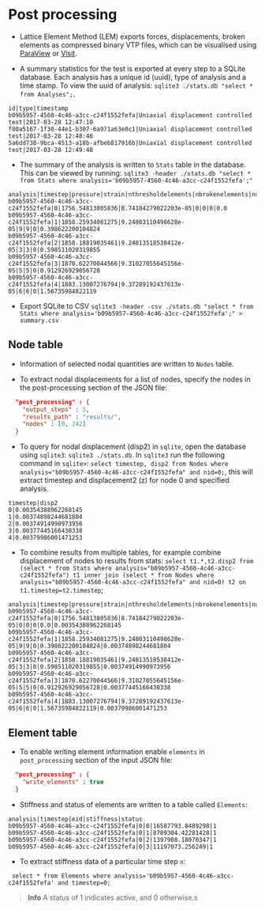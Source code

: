 # Post processing

* Lattice Element Method (LEM) exports forces, displacements, broken elements as compressed binary VTP files, which can be visualised using [ParaView](http://www.paraview.org/) or [Visit](https://wci.llnl.gov/simulation/computer-codes/visit/).

* A summary statistics for the test is exported at every step to a SQLite database. Each analysis has a unique id (uuid), type of analysis and a time stamp. To view the uuid of analysis: `sqlite3 ./stats.db "select * from Analyses";`. 

```
id|type|timestamp
b09b5957-4560-4c46-a3cc-c24f1552fefa|Uniaxial displacement controlled test|2017-03-28 12:47:10
f80a5167-1f30-44e1-b307-6a971a63e0c1|Uniaxial displacement controlled test|2017-03-28 12:48:46
5a6dd738-9bca-4513-a18b-afbeb817916b|Uniaxial displacement controlled test|2017-03-28 12:49:48
```

* The summary of the analysis is written to `Stats` table in the database. This can be viewed by running: `sqlite3 -header ./stats.db "select * from Stats where analysis='b09b5957-4560-4c46-a3cc-c24f1552fefa';"`

```
analysis|timestep|pressure|strain|nthresholdelements|nbrokenelements|nunstablenodes|accumstrainenergy
b09b5957-4560-4c46-a3cc-c24f1552fefa|0|1756.54813805836|8.74184279022203e-05|0|0|0|0.0
b09b5957-4560-4c46-a3cc-c24f1552fefa|1|1858.25934081275|9.24803110498628e-05|9|9|0|0.398622200104824
b09b5957-4560-4c46-a3cc-c24f1552fefa|2|1858.18819035461|9.24813518538412e-05|3|3|0|0.598511020319855
b09b5957-4560-4c46-a3cc-c24f1552fefa|3|1870.62270044566|9.31027055645156e-05|5|5|0|0.912926929056728
b09b5957-4560-4c46-a3cc-c24f1552fefa|4|1883.13007276794|9.37289192437613e-05|6|6|0|1.56735984822119
```

* Export SQLite to CSV `sqlite3 -header -csv ./stats.db "select * from Stats where analysis='b09b5957-4560-4c46-a3cc-c24f1552fefa';" > summary.csv`

## Node table

* Information of selected nodal quantities are written to `Nodes` table.

* To extract nodal displacements for a list of nodes, specify the nodes in the post-processing section of the JSON file:

```json
  "post_processing" : {
    "output_steps" : 5,
    "results_path" : "results/",
    "nodes" : [0, 242]
  }
```

* To query for nodal displacement (disp2) in `sqlite`, open the database using `sqlite3`: `sqlite3 ./stats.db`. In `sqlite3` run the following command in `sqlite>`: `select timestep, disp2 from Nodes where analysis="b09b5957-4560-4c46-a3cc-c24f1552fefa" and nid=0;`, this will extract timestep and displacement2 (z) for node 0 and specified analysis.

```
timestep|disp2
0|0.00354388962268145
1|0.00374898244681804
2|0.00374914990973956
3|0.00377445166430338
4|0.00379986001471253
```

* To combine results from multiple tables, for example combine displacement of nodes to results from stats: `select t1.*,t2.disp2 from (select * from Stats where analysis="b09b5957-4560-4c46-a3cc-c24f1552fefa") t1 inner join (select * from Nodes where analysis="b09b5957-4560-4c46-a3cc-c24f1552fefa" and nid=0) t2 on t1.timestep=t2.timestep`;

```
analysis|timestep|pressure|strain|nthresholdelements|nbrokenelements|nunstablenodes|accumstrainenergy|t2.disp2
b09b5957-4560-4c46-a3cc-c24f1552fefa|0|1756.54813805836|8.74184279022203e-05|0|0|0|0.0|0.00354388962268145
b09b5957-4560-4c46-a3cc-c24f1552fefa|1|1858.25934081275|9.24803110498628e-05|9|9|0|0.398622200104824|0.00374898244681804
b09b5957-4560-4c46-a3cc-c24f1552fefa|2|1858.18819035461|9.24813518538412e-05|3|3|0|0.598511020319855|0.00374914990973956
b09b5957-4560-4c46-a3cc-c24f1552fefa|3|1870.62270044566|9.31027055645156e-05|5|5|0|0.912926929056728|0.00377445166430338
b09b5957-4560-4c46-a3cc-c24f1552fefa|4|1883.13007276794|9.37289192437613e-05|6|6|0|1.56735984822119|0.00379986001471253
```

## Element table

* To enable writing element information enable `elements` in `post_processing` section of the input JSON file:

```json
  "post_processing" : {
    "write_elements" : true
  }
```

* Stiffness and status of elements are written to a table called `Elements`:

```
analysis|timestep|eid|stiffness|status
b09b5957-4560-4c46-a3cc-c24f1552fefa|0|0|16587793.8489298|1
b09b5957-4560-4c46-a3cc-c24f1552fefa|0|1|8789304.42281428|1
b09b5957-4560-4c46-a3cc-c24f1552fefa|0|2|1397908.18070347|1
b09b5957-4560-4c46-a3cc-c24f1552fefa|0|3|11197073.256249|1

```

* To extract stiffness data of a particular time step `n`:
 
```
 select * from Elements where analysis='b09b5957-4560-4c46-a3cc-c24f1552fefa' and timestep=0;
```

> **Info** A status of 1 indicates active, and 0 otherwise.s





